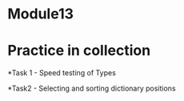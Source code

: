 # Module13

# Practice in collection

*Task 1 - Speed testing of Types

*Task2 - Selecting and sorting dictionary positions
